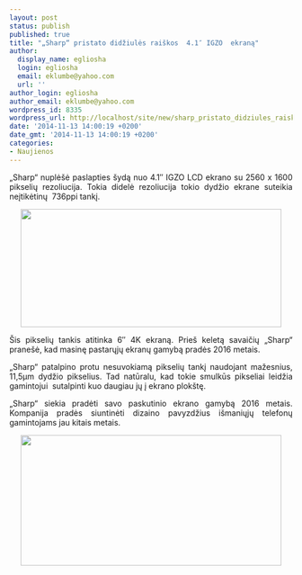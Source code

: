 ```yaml
---
layout: post
status: publish
published: true
title: "„Sharp“ pristato didžiulės raiškos  4.1″ IGZO  ekraną"
author:
  display_name: egliosha
  login: egliosha
  email: eklumbe@yahoo.com
  url: ''
author_login: egliosha
author_email: eklumbe@yahoo.com
wordpress_id: 8335
wordpress_url: http://localhost/site/new/sharp_pristato_didziules_raiskos__418243_igzo__ekrana/
date: '2014-11-13 14:00:19 +0200'
date_gmt: '2014-11-13 14:00:19 +0200'
categories:
- Naujienos
---
```

<p style="text-align: justify;">
	&bdquo;Sharp&ldquo; nuplė&scaron;ė paslapties &scaron;ydą nuo 4.1&Prime; IGZO LCD ekrano su 2560 x 1600 pikselių rezoliucija. Tokia didelė rezoliucija tokio dydžio ekrane suteikia neįtikėtinų &nbsp;736ppi tankį.</p>
<p style="text-align: center;">
	<a href="http://technews.lt/userfiles/sharp ekranai2(1).jpg"><img alt="" src="http://technews.lt/userfiles/sharp ekranai2(1).jpg" style="width: 464px; height: 210px;" /></a></p>
<p style="text-align: justify;">
	&Scaron;is pikselių tankis atitinka 6&Prime; 4K ekraną. Prie&scaron; keletą savaičių &bdquo;Sharp&ldquo; prane&scaron;ė, kad masinę pastarųjų ekranų gamybą pradės 2016 metais. &nbsp;</p>
<p style="text-align: justify;">
	&bdquo;Sharp&ldquo; patalpino protu nesuvokiamą pikselių tankį naudojant mažesnius, 11,5&micro;m dydžio pikselius. Tad natūralu, kad tokie smulkūs pikseliai leidžia gamintojui&nbsp; sutalpinti kuo daugiau jų į ekrano plok&scaron;tę.</p>
<p style="text-align: justify;">
	&bdquo;Sharp&ldquo; siekia pradėti savo paskutinio ekrano gamybą 2016 metais. Kompanija pradės siuntinėti dizaino pavyzdžius i&scaron;maniųjų telefonų gamintojams jau kitais metais.&nbsp;</p>
<p style="text-align: center;">
	<a href="http://technews.lt/userfiles/sharp ekranai1(1).jpg"><img alt="" src="http://technews.lt/userfiles/sharp ekranai1(1).jpg" style="width: 464px; height: 232px;" /></a></p>
